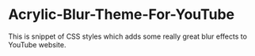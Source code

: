 # Acrylic-Blur-Theme-For-YouTube
This is snippet of CSS styles which adds some really great blur effects to YouTube website.
